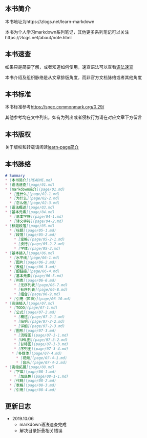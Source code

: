 ## 本书简介

本书地址为https://zlogs.net/learn-markdown

本书为个人学习markdown系列笔记，其他更多系列笔记可以关注https://zlogs.net/about/note.html


## 本书速查

如果只是简要了解，或者知道如何使用，速查语法可以查看[语法速查](page/01.md)

本书介绍及组织脉络是从文章排版角度，而非官方文档脉络或者其他角度


## 本书标准

本书标准参考<https://spec.commonmark.org/0.29/>

其他参考均在文中列出，如有为列出或者侵权行为请在对应文章下方留言


## 本书版权

关于版权和转载请阅读[learn-page简介](https://zlogs.net/about/note.html/)


## 本书脉络
```markdown
# Summary
* [本书简介](README.md)
* [语法速查](page/01.md)
* [markdown简介](page/01.md)
  * [是什么](page/02-1.md)
  * [为什么](page/02-2.md)
  * [怎么做](page/02-3.md)
* [语法概述](page/03.md)
* [基本元素](page/04.md)
  * [基本字符](page/04-1.md)
  * [转义字符](page/04-2.md)
* [标题段落](page/05.md)
  * [标题](page/05-1.md)
  * [段落](page/05-2.md)
    * [空格](page/05-2-1.md)
    * [换行](page/05-2-2.md)
    * [字体](page/05-3.md)
* [基本插入](page/06.md)
  * [水平线](page/06-1.md)
  * [图片](page/06-2.md)
  * [表格](page/06-3.md)
  * [超链接](page/06-4.md)
  * [基本元素](page/06-5.md)
  * [列表](page/06-6.md)
    * [无序列表](page/06-7.md)
    * [有序列表](page/06-8.md)
    * [组合](page/06-9.md)
  * [引用（区块）](page/06-10.md)
* [高级插入](page/07.md)
  * [TODO](page/07-1.md)
  * [公式](page/07-2.md)
    * [概述](page/07-2-1.md)
    * [简明](page/07-2-2.md)
    * [详细](page/07-2-3.md)
  * [图形](page/07-3.md)
    * [流程图](page/07-3-1.md)
    * [UML图](page/07-3-2.md)
    * [甘特图](page/07-3-3.md)
    * [序列图](page/07-3-4.md)
   * [多媒体](page/07-4.md)
     * [视频](page/07-4-1.md)
     * [音乐](page/07-4-2.md)
* [高级拓展](page/08.md)
  * [字体](page/08-1.md)
    * [加底色](page/08-1-1.md)
  * [代码](page/08-2.md)
  * [表格](page/08-3.md)
  * [引用](page/08-4.md)
```

## 更新日志



* 2019.10.06
  * markdown语法速查完成
  * 解决目录折叠相关错误
